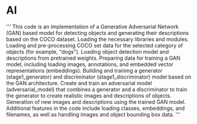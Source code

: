 # AI
'''
This code is an implementation of a Generative Adversarial Network (GAN) based model for detecting objects and generating their descriptions based on the COCO dataset.
Loading the necessary libraries and modules.
Loading and pre-processing COCO set data for the selected category of objects (for example, "dogs").
Loading object detection model and descriptions from pretrained weights.
Preparing data for training a GAN model, including loading images, annotations, and embedded vector representations (embeddings).
Building and training a generator (stage1_generator) and discriminator (stage1_discriminator) model based on the GAN architecture.
Create and train an adversarial model (adversarial_model) that combines a generator and a discriminator to train the generator to create realistic images and descriptions of objects.
Generation of new images and descriptions using the trained GAN model.
Additional features in the code include loading classes, embeddings, and filenames, as well as handling images and object bounding box data.
'''
